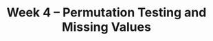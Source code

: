 ---
    title: Week 4 – Permutation Testing and Missing Values
    weekNumber: 4
    days:
      - date: 2021-4-18
        events:
          "**LEC 10**{: .label .label-lecture } [Permutation Testing](resources/lectures/lec10/lec10.html)":
            "[Ch. 5.5](https://notes.dsc80.com/content/05/permutation-tests.html), [CIT 12](https://inferentialthinking.com/chapters/12/Comparing_Two_Samples.html)"
                
          "**Lab 3**{: .label .label-lab } **[Hypothesis Testing and DataFrame Manipulation (due 4/18)](https://github.com/dsc-courses/dsc80-2022-sp/blob/main/labs/03-hyp-dataframes/lab.ipynb)**":
      - date: 2021-4-20
        events:
          "**LEC 11**{: .label .label-lecture } [Missing Values](resources/lectures/lec11/lec11.html)":
            "[Ch. 6.1-6.2](https://notes.dsc80.com/content/06/introduction.html)"
                
          "**DIS 4**{: .label .label-disc } **[Visualization (due 4/23)](https://github.com/dsc-courses/dsc80-2022-sp/tree/main/discussions/04-visualization)**":
      - date: 2021-4-21
        events:
          "**PROJ 2**{: .label .label-proj } **[COVID Vaccinations 🦠 (CP due 4/21, Full due 4/30)](https://github.com/dsc-courses/dsc80-2022-sp/blob/main/projects/02-covid_vax/project.ipynb)**":
      - date: 2021-4-22
        events:
          "**LEC 12**{: .label .label-lecture } [More Missing Values](resources/lectures/lec12/lec12.html)":
            "[Ch. 6.3-6.5](https://notes.dsc80.com/content/06/handling-missing-data.html)"
                
---